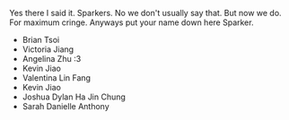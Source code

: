 Yes there I said it. Sparkers. No we don't usually say that. But now we do. For maximum cringe. Anyways put your name down here Sparker.

* Brian Tsoi
* Victoria Jiang
* Angelina Zhu :3
* Kevin Jiao
* Valentina Lin Fang
* Kevin Jiao
* Joshua Dylan Ha Jin Chung
* Sarah Danielle Anthony

